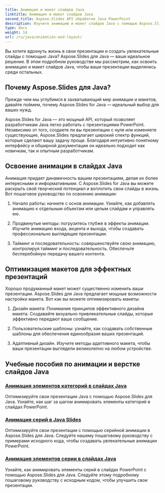 ```yaml
---
title: Анимация и макет слайдов Java
linktitle: Анимация и макет слайдов Java
second_title: Aspose.Slides API обработки Java PowerPoint
description: Изучите анимацию и макет слайдов Java с помощью Aspose.Slides для Java. Освоить интерактивные презентации. Погрузитесь в создание динамического контента.
type: docs
weight: 14
url: /ru/java/animation-and-layout/
---
```


Вы хотите вдохнуть жизнь в свои презентации и создать увлекательные слайды с помощью Java? Aspose.Slides для Java — ваше идеальное решение. В этом подробном руководстве мы рассмотрим, как освоить анимацию и макет слайдов Java, чтобы ваши презентации выделялись среди остальных.

## Почему Aspose.Slides для Java?
Прежде чем мы углубимся в захватывающий мир анимации и макетов, давайте поймем, почему Aspose.Slides for Java — идеальный выбор для ваших нужд.

Aspose.Slides for Java — это мощный API, который позволяет разработчикам Java легко работать с презентациями PowerPoint. Независимо от того, создаете ли вы презентации с нуля или изменяете существующие, Aspose.Slides предлагает широкий спектр функций, которые сделают вашу задачу проще. Благодаря интуитивно понятному интерфейсу и обширной документации он идеально подходит как новичкам, так и опытным разработчикам.

## Освоение анимации в слайдах Java

Анимация придает динамичность вашим презентациям, делая их более интересными и информативными. С Aspose.Slides for Java вы можете раскрыть свой творческий потенциал и воплотить свои слайды в жизнь. Вот пошаговое руководство по освоению анимации:

1. Начало работы: начните с основ анимации. Узнайте, как добавлять анимацию к отдельным объектам или целым слайдам и управлять ею.

2. Продвинутые методы: погрузитесь глубже в эффекты анимации. Изучите анимацию входа, акцента и выхода, чтобы создавать профессионально выглядящие презентации.

3. Тайминг и последовательность: совершенствуйте свою анимацию, контролируя тайминг и последовательность. Обеспечьте бесперебойную передачу вашего контента.

## Оптимизация макетов для эффектных презентаций

Хорошо продуманный макет может существенно изменить ваши презентации. Aspose.Slides для Java предлагает мощные возможности настройки макета. Вот как вы можете оптимизировать макеты:

1. Дизайн макета: Понимание принципов эффективного дизайна макета. Создавайте визуально привлекательные слайды, которые эффективно передают ваше сообщение.

2. Пользовательские шаблоны: узнайте, как создавать собственные шаблоны для обеспечения единообразия ваших презентаций.

3. Адаптивный дизайн. Изучите методы адаптивного макета, чтобы ваши презентации выглядели великолепно на любом устройстве.

## Учебные пособия по анимации и верстке слайдов Java
### [Анимация элементов категорий в слайдах Java](./animating-categories-elements-java-slides/)
Оптимизируйте свои презентации Java с помощью Aspose.Slides для Java. Узнайте, как шаг за шагом анимировать элементы категорий в слайдах PowerPoint.
### [Анимация серий в Java Slides](./animating-series-java-slides/)
Оптимизируйте свои презентации с помощью серийной анимации в Aspose.Slides для Java. Следуйте нашему пошаговому руководству с примерами исходного кода, чтобы создавать увлекательные анимации PowerPoint.
### [Анимация элементов серии в слайдах Java](./animating-series-elements-java-slides/)
Узнайте, как анимировать элементы серий в слайдах PowerPoint с помощью Aspose.Slides для Java. Следуйте этому подробному пошаговому руководству с исходным кодом, чтобы улучшить свои презентации.